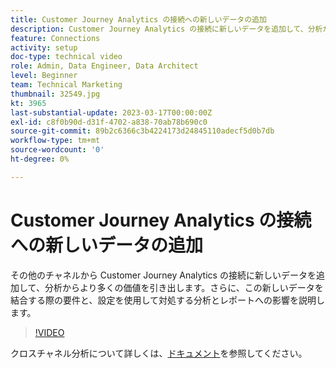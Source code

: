 ```yaml
---
title: Customer Journey Analytics の接続への新しいデータの追加
description: Customer Journey Analytics の接続に新しいデータを追加して、分析からより多くの価値を引き出す方法について説明します。
feature: Connections
activity: setup
doc-type: technical video
role: Admin, Data Engineer, Data Architect
level: Beginner
team: Technical Marketing
thumbnail: 32549.jpg
kt: 3965
last-substantial-update: 2023-03-17T00:00:00Z
exl-id: c8f0b90d-d31f-4702-a838-70ab78b690c0
source-git-commit: 89b2c6366c3b4224173d24845110adecf5d0b7db
workflow-type: tm+mt
source-wordcount: '0'
ht-degree: 0%

---
```


# Customer Journey Analytics の接続への新しいデータの追加

その他のチャネルから Customer Journey Analytics の接続に新しいデータを追加して、分析からより多くの価値を引き出します。さらに、この新しいデータを結合する際の要件と、設定を使用して対処する分析とレポートへの影響を説明します。

>[!VIDEO](https://video.tv.adobe.com/v/36513/?learn=on&quality=12&learn=on&captions=jpn)

クロスチャネル分析について詳しくは、[ドキュメント](https://experienceleague.adobe.com/docs/analytics-platform/using/cca/overview.html?lang=ja)を参照してください。

